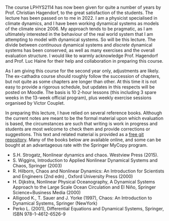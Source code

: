 The course LPHYS2114 has now been given for quite a number of years by Prof. Christian Hagendorf, to the great satisfaction of the students. The lecture has been passed on to me in 2022. I am a  physicist specialised in climate dynamics, and I have been working dynamical systems as models of the climate since 2006. My approach tends to be pragmatic, as I am ultimately interested in the behaviour of the real world system that I am attempting to model with dynamical systems. So will be this lecture. The divide between _continuous_ dynamical systems and _discrete_ dynamical systems has been conserved, as well as many exercises and the overall evaluation structure. I would like to warmly acknowledge Prof. Hagendorf and Prof. Luc Haine for their help and collaboration in preparing this course.

As I am giving this course for the second year only, adjustments are likely. The ex-cathadra course should roughly follow the succession of chapters, but not quite as some chapters are longer than other. At this time it is not easy to provide a rigorous schedule, but updates in this respects will be posted on Moodle. The basis is 10 2-hour lessons (this including 3 spare weeks in the 13-week official program), plus weekly exercise sessions organised by Victor Couplet.

In preparing this lecture, I have relied on several reference books. Although the current notes are meant to be the formal material upon which evaluation is based, the circumstances are such that writing is work in progress and students are most welcome to check them and provide corrections or suggestions. This text and related material is provided as a [free git repository](https://github.com/mcrucifix/LPHYS2114). Many of the books below are available online, and some can be  bought at an advantageous rate with the Springer MyCopy program. 

 -   S.H. Strogatz, Nonlinear dynamics and chaos. Westview Press (2015).
 -   S. Wiggins, Introduction to Applied Nonlinear Dynamical Systems and Chaos, Springer (2003)
 -   R. Hilborn, Chaos and Nonlinear Dynamics: An Introduction for Scientists and Engineers (2nd edn) , Oxford University Press (2000)
 -   H. Dijkstra, Nonlinear Physical Oceanography, A Dynamical Systems Approach to the Large Scale Ocean Circulation and El Niño, Springer Science+Business Media (2000)
 -  Alligood K., T. Sauer and J. Yorke (1997), Chaos: An Introduction to Dynamical Systems, Springer (NewYork)
 -  Perko L. (2001), Differential Equations and Dynamical Systems, Springer, ISBN 978-1-4612-6526-9 


